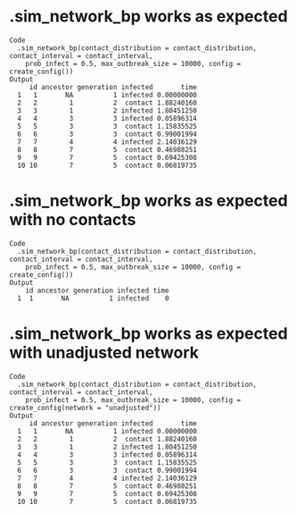 # .sim_network_bp works as expected

    Code
      .sim_network_bp(contact_distribution = contact_distribution, contact_interval = contact_interval,
        prob_infect = 0.5, max_outbreak_size = 10000, config = create_config())
    Output
         id ancestor generation infected       time
      1   1       NA          1 infected 0.00000000
      2   2        1          2  contact 1.88240160
      3   3        1          2 infected 1.80451250
      4   4        3          3 infected 0.05896314
      5   5        3          3  contact 1.15835525
      6   6        3          3  contact 0.99001994
      7   7        4          4 infected 2.14036129
      8   8        7          5  contact 0.46988251
      9   9        7          5  contact 0.69425308
      10 10        7          5  contact 0.06819735

# .sim_network_bp works as expected with no contacts

    Code
      .sim_network_bp(contact_distribution = contact_distribution, contact_interval = contact_interval,
        prob_infect = 0.5, max_outbreak_size = 10000, config = create_config())
    Output
        id ancestor generation infected time
      1  1       NA          1 infected    0

# .sim_network_bp works as expected with unadjusted network

    Code
      .sim_network_bp(contact_distribution = contact_distribution, contact_interval = contact_interval,
        prob_infect = 0.5, max_outbreak_size = 10000, config = create_config(network = "unadjusted"))
    Output
         id ancestor generation infected       time
      1   1       NA          1 infected 0.00000000
      2   2        1          2  contact 1.88240160
      3   3        1          2 infected 1.80451250
      4   4        3          3 infected 0.05896314
      5   5        3          3  contact 1.15835525
      6   6        3          3  contact 0.99001994
      7   7        4          4 infected 2.14036129
      8   8        7          5  contact 0.46988251
      9   9        7          5  contact 0.69425308
      10 10        7          5  contact 0.06819735

